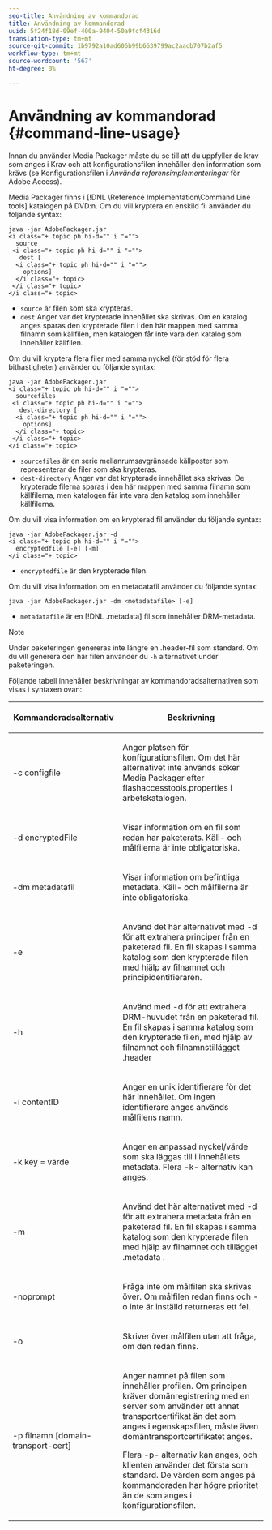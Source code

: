 ```yaml
---
seo-title: Användning av kommandorad
title: Användning av kommandorad
uuid: 5f24f18d-09ef-400a-9404-50a9fcf4316d
translation-type: tm+mt
source-git-commit: 1b9792a10ad606b99b6639799ac2aacb707b2af5
workflow-type: tm+mt
source-wordcount: '567'
ht-degree: 0%

---
```



# Användning av kommandorad {#command-line-usage}

Innan du använder Media Packager måste du se till att du uppfyller de krav som anges i Krav och att konfigurationsfilen innehåller den information som krävs (se Konfigurationsfilen i *Använda referensimplementeringar* för Adobe Access).

Media Packager finns i [!DNL \Reference Implementation\Command Line tools] katalogen på DVD:n. Om du vill kryptera en enskild fil använder du följande syntax:

```
java -jar AdobePackager.jar  
<i class="+ topic ph hi-d="" i "="">
  source  
 <i class="+ topic ph hi-d="" i "="">
   dest [ 
  <i class="+ topic ph hi-d="" i "="">
    options] 
  </i class="+ topic> 
 </i class="+ topic> 
</i class="+ topic>
```

* `source` är filen som ska krypteras.
* `dest` Anger var det krypterade innehållet ska skrivas. Om en katalog anges sparas den krypterade filen i den här mappen med samma filnamn som källfilen, men katalogen får inte vara den katalog som innehåller källfilen.

Om du vill kryptera flera filer med samma nyckel (för stöd för flera bithastigheter) använder du följande syntax:

```
java -jar AdobePackager.jar  
<i class="+ topic ph hi-d="" i "="">
  sourcefiles  
 <i class="+ topic ph hi-d="" i "="">
   dest-directory [ 
  <i class="+ topic ph hi-d="" i "="">
    options] 
  </i class="+ topic> 
 </i class="+ topic> 
</i class="+ topic>
```

* `sourcefiles` är en serie mellanrumsavgränsade källposter som representerar de filer som ska krypteras.
* `dest-directory` Anger var det krypterade innehållet ska skrivas. De krypterade filerna sparas i den här mappen med samma filnamn som källfilerna, men katalogen får inte vara den katalog som innehåller källfilerna.

Om du vill visa information om en krypterad fil använder du följande syntax:

```
java -jar AdobePackager.jar -d  
<i class="+ topic ph hi-d="" i "="">
  encryptedfile [-e] [-m] 
</i class="+ topic>
```

* `encryptedfile` är den krypterade filen.

Om du vill visa information om en metadatafil använder du följande syntax:

```
java -jar AdobePackager.jar -dm <metadatafile> [-e]
```

* `metadatafile` är en [!DNL .metadata] fil som innehåller DRM-metadata.

>[!NOTE]
>
>Under paketeringen genereras inte längre en .header-fil som standard. Om du vill generera den här filen använder du `-h` alternativet under paketeringen.

Följande tabell innehåller beskrivningar av kommandoradsalternativen som visas i syntaxen ovan:

<table frame="all" colsep="1" rowsep="1" class="+ topic/table adobe-d/table " id="table_wgz_spy_n4"> 
 <thead class="- topic/thead "> 
  <tr rowsep="1" class="- topic/row "> 
   <th colname="1" class="- topic/entry entry"> <p class="- topic/p ">Kommandoradsalternativ </p> </th> 
   <th colname="2" class="- topic/entry entry"> <p class="- topic/p ">Beskrivning </p> </th> 
  </tr> 
 </thead>
 <tbody class="- topic/tbody "> 
  <tr rowsep="1" class="- topic/row "> 
   <td colname="1" class="- topic/entry "> <p class="- topic/p ">-c <span class="+ topic/ph pr-d/codeph codeph"> configfile </span> </p> </td> 
   <td colname="2" class="- topic/entry "> <p class="- topic/p ">Anger platsen för konfigurationsfilen. Om det här alternativet inte används söker Media Packager efter <span class="filepath"> flashaccesstools.properties </span> i arbetskatalogen. </p> </td> 
  </tr> 
  <tr rowsep="1" class="- topic/row "> 
   <td colname="1" class="- topic/entry "> <p class="- topic/p ">-d <span class="+ topic/ph pr-d/codeph codeph"> encryptedFile </span> </p> </td> 
   <td colname="2" class="- topic/entry "> <p class="- topic/p ">Visar information om en fil som redan har paketerats. Käll- och målfilerna är inte obligatoriska. </p> </td> 
  </tr> 
  <tr rowsep="1" class="- topic/row "> 
   <td colname="1" class="- topic/entry "> <p class="- topic/p ">-dm <span class="+ topic/ph pr-d/codeph codeph"> metadatafil </span> </p> </td> 
   <td colname="2" class="- topic/entry "> <p class="- topic/p ">Visar information om befintliga metadata. Käll- och målfilerna är inte obligatoriska. </p> </td> 
  </tr> 
  <tr rowsep="1" class="- topic/row "> 
   <td colname="1" class="- topic/entry "> <p class="- topic/p ">-e </p> </td> 
   <td colname="2" class="- topic/entry "> <p class="- topic/p ">Använd det här alternativet med <span class="codeph"> -d </span> för att extrahera principer från en paketerad fil. En fil skapas i samma katalog som den krypterade filen med hjälp av filnamnet och principidentifieraren. </p> </td> 
  </tr> 
  <tr rowsep="1" class="- topic/row "> 
   <td colname="1" class="- topic/entry "> <p class="- topic/p ">-h </p> </td> 
   <td colname="2" class="- topic/entry "> <p class="- topic/p ">Använd med <span class="codeph"> -d </span> för att extrahera DRM-huvudet från en paketerad fil. En fil skapas i samma katalog som den krypterade filen, med hjälp av filnamnet och filnamnstillägget <span class="filepath"> .header </span> </p> </td> 
  </tr> 
  <tr rowsep="1" class="- topic/row "> 
   <td colname="1" class="- topic/entry "> <p class="- topic/p ">-i <span class="+ topic/ph pr-d/codeph codeph"> contentID </span> </p> </td> 
   <td colname="2" class="- topic/entry "> <p class="- topic/p ">Anger en unik identifierare för det här innehållet. Om ingen identifierare anges används målfilens namn. </p> </td> 
  </tr> 
  <tr rowsep="1" class="- topic/row "> 
   <td colname="1" class="- topic/entry "> <p class="- topic/p ">-k <span class="+ topic/ph pr-d/codeph codeph"> key </span>= <span class="+ topic/ph pr-d/codeph codeph"> värde </span> </p> </td> 
   <td colname="2" class="- topic/entry "> <p class="- topic/p ">Anger en anpassad nyckel/värde som ska läggas till i innehållets metadata. Flera <span class="codeph"> -k- </span> alternativ kan anges. </p> </td> 
  </tr> 
  <tr rowsep="1" class="- topic/row "> 
   <td colname="1" class="- topic/entry "> <p class="- topic/p ">-m </p> </td> 
   <td colname="2" class="- topic/entry "> <p class="- topic/p ">Använd det här alternativet med <span class="codeph"> -d </span> för att extrahera metadata från en paketerad fil. En fil skapas i samma katalog som den krypterade filen med hjälp av filnamnet och tillägget <span class="codeph"> .metadata </span>. </p> </td> 
  </tr> 
  <tr rowsep="1" class="- topic/row "> 
   <td colname="1" class="- topic/entry "> <p class="- topic/p ">-noprompt </p> </td> 
   <td colname="2" class="- topic/entry "> <p class="- topic/p ">Fråga inte om målfilen ska skrivas över. Om målfilen redan finns och <span class="codeph"> -o inte </span> är inställd returneras ett fel. </p> </td> 
  </tr> 
  <tr rowsep="1" class="- topic/row "> 
   <td colname="1" class="- topic/entry "> <p class="- topic/p ">-o </p> </td> 
   <td colname="2" class="- topic/entry "> <p class="- topic/p ">Skriver över målfilen utan att fråga, om den redan finns. </p> </td> 
  </tr> 
  <tr rowsep="0" class="- topic/row "> 
   <td colname="1" class="- topic/entry "> <p class="- topic/p ">-p <span class="+ topic/ph pr-d/codeph codeph"> filnamn [domain-transport-cert] </span> </p> </td> 
   <td colname="2" class="- topic/entry "> <p class="- topic/p ">Anger namnet på filen som innehåller profilen. Om principen kräver domänregistrering med en server som använder ett annat transportcertifikat än det som anges i egenskapsfilen, måste även domäntransportcertifikatet anges. </p> <p class="- topic/p ">Flera <span class="codeph"> -p- </span> alternativ kan anges, och klienten använder det första som standard. De värden som anges på kommandoraden har högre prioritet än de som anges i konfigurationsfilen. </p> </td> 
  </tr> 
 </tbody> 
</table>

